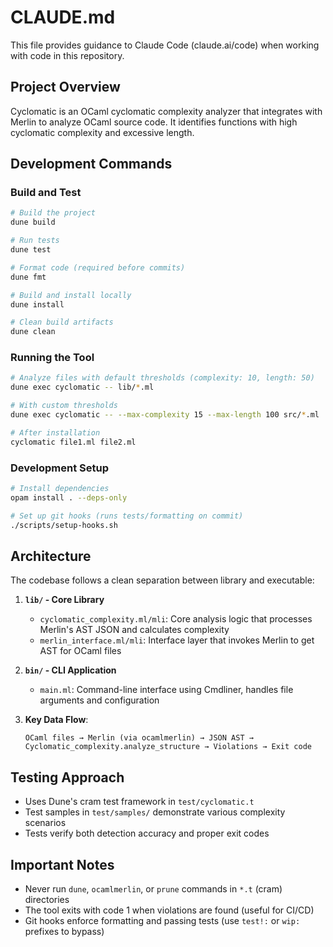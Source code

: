 # CLAUDE.md

This file provides guidance to Claude Code (claude.ai/code) when working with code in this repository.

## Project Overview

Cyclomatic is an OCaml cyclomatic complexity analyzer that integrates with Merlin to analyze OCaml source code. It identifies functions with high cyclomatic complexity and excessive length.

## Development Commands

### Build and Test
```bash
# Build the project
dune build

# Run tests
dune test

# Format code (required before commits)
dune fmt

# Build and install locally
dune install

# Clean build artifacts
dune clean
```

### Running the Tool
```bash
# Analyze files with default thresholds (complexity: 10, length: 50)
dune exec cyclomatic -- lib/*.ml

# With custom thresholds
dune exec cyclomatic -- --max-complexity 15 --max-length 100 src/*.ml

# After installation
cyclomatic file1.ml file2.ml
```

### Development Setup
```bash
# Install dependencies
opam install . --deps-only

# Set up git hooks (runs tests/formatting on commit)
./scripts/setup-hooks.sh
```

## Architecture

The codebase follows a clean separation between library and executable:

1. **`lib/` - Core Library**
   - `cyclomatic_complexity.ml/mli`: Core analysis logic that processes Merlin's AST JSON and calculates complexity
   - `merlin_interface.ml/mli`: Interface layer that invokes Merlin to get AST for OCaml files

2. **`bin/` - CLI Application**
   - `main.ml`: Command-line interface using Cmdliner, handles file arguments and configuration

3. **Key Data Flow**:
   ```
   OCaml files → Merlin (via ocamlmerlin) → JSON AST → 
   Cyclomatic_complexity.analyze_structure → Violations → Exit code
   ```

## Testing Approach

- Uses Dune's cram test framework in `test/cyclomatic.t`
- Test samples in `test/samples/` demonstrate various complexity scenarios
- Tests verify both detection accuracy and proper exit codes

## Important Notes

- Never run `dune`, `ocamlmerlin`, or `prune` commands in `*.t` (cram) directories
- The tool exits with code 1 when violations are found (useful for CI/CD)
- Git hooks enforce formatting and passing tests (use `test!:` or `wip:` prefixes to bypass)